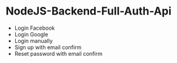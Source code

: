 # NodeJS-Backend-Full-Auth-Api
- Login Facebook
- Login Google
- Login manually
- Sign up with email confirm
- Reset password with email confirm
